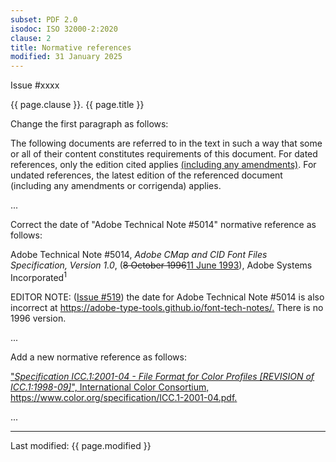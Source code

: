 ```yaml
---
subset: PDF 2.0
isodoc: ISO 32000-2:2020
clause: 2
title: Normative references
modified: 31 January 2025
---
```


<link rel="stylesheet" href="../assets/iso-style.css">
<div class="isostyle">
<div class="fixedpopup" id="issuelink">
    Issue #xxxx
</div>

<p class="fake-h1">{{ page.clause }}. {{ page.title }}</p>

<p class="location">Change the first paragraph as follows:</p>

<p>
The following documents are referred to in the text in such a way that some or all of their content constitutes requirements of this document. For dated references, only the edition cited applies <ins onMouseEnter="mouseEnter(this)" data-issue="57" data-iso="approved">(including any amendments)</ins>. For undated references, the latest edition of the referenced document (including any amendments or corrigenda) applies.
</p>

<p>...</p>

<p class="location">Correct the date of "Adobe Technical Note #5014" normative reference as follows:</p>

<p class="hangingindent">
Adobe Technical Note #5014, <i>Adobe CMap and CID Font Files Specification, Version 1.0</i>,
(<del onMouseEnter="mouseEnter(this)" data-issue="519" data-iso="approved">8 October 1996</del><ins onMouseEnter="mouseEnter(this)" data-issue="519" data-iso="approved">11 June 1993</ins>),
Adobe Systems Incorporated<sup>1</sup>
</p>

<p class="editornote">
EDITOR NOTE: (<a href="https://github.com/pdf-association/pdf-issues/issues/519">Issue #519</a>) the date for Adobe Technical Note #5014 is also incorrect at <a href="https://adobe-type-tools.github.io/font-tech-notes/">https://adobe-type-tools.github.io/font-tech-notes/.</a> There is no 1996 version.
</p>

<p>...</p>

<p class="location">Add a new normative reference as follows:</p>

<p><ins onMouseEnter="mouseEnter(this)" data-issue="181" data-iso="approved">"<i>Specification ICC.1:2001-04 - File Format for Color Profiles [REVISION of ICC.1:1998-09]</i>", International Color Consortium, <a href="https://www.color.org/specification/ICC.1-2001-04.pdf">https://www.color.org/specification/ICC.1-2001-04.pdf</a>.</ins></p>

<p>...</p>

</div>

<hr>
<p class="footnote">Last modified: {{ page.modified }}</p>
